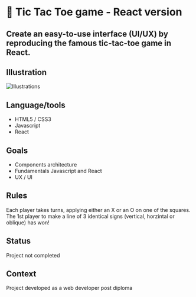 #  :robot: Tic Tac Toe game - React version

## Create an easy-to-use interface (UI/UX) by reproducing the famous tic-tac-toe game in React.

## Illustration
![Illustrations](image)

## Language/tools
- HTML5 / CSS3
- Javascript
- React

## Goals 
- Components architecture
- Fundamentals Javascript and React
- UX / UI

## Rules 
Each player takes turns, applying either an X or an O on one of the squares.
The 1st player to make a line of 3 identical signs (vertical, horzintal or oblique) has won!

## Status
Project not completed

## Context
Project developed as a web developer post diploma
